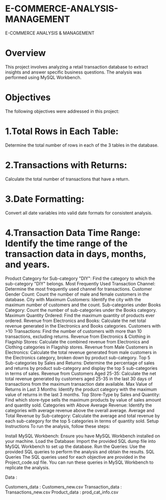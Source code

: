 # E-COMMERCE-ANALYSIS-MANAGEMENT
E-COMMERCE ANALYSIS &amp; MANAGEMENT

# Overview
This project involves analyzing a retail transaction database to extract insights and answer specific business questions. The analysis was performed using MySQL Workbench.

# Objectives
The following objectives were addressed in this project:

# 1.Total Rows in Each Table:
 Determine the total number of rows in each of the 3 tables in the database.
# 2.Transactions with Returns:
 Calculate the total number of transactions that have a return.
# 3.Date Formatting:
 Convert all date variables into valid date formats for consistent analysis.
# 4.Transaction Data Time Range: Identify the time range of the transaction data in days, months, and years.
Product Category for Sub-category "DIY": Find the category to which the sub-category "DIY" belongs.
Most Frequently Used Transaction Channel: Determine the most frequently used channel for transactions.
Customer Gender Count: Count the number of male and female customers in the database.
City with Maximum Customers: Identify the city with the maximum number of customers and the count.
Sub-categories under Books Category: Count the number of sub-categories under the Books category.
Maximum Quantity Ordered: Find the maximum quantity of products ever ordered.
Revenue from Electronics and Books: Calculate the net total revenue generated in the Electronics and Books categories.
Customers with >10 Transactions: Find the number of customers with more than 10 transactions, excluding returns.
Revenue from Electronics & Clothing in Flagship Stores: Calculate the combined revenue from Electronics and Clothing categories in Flagship stores.
Revenue from Male Customers in Electronics: Calculate the total revenue generated from male customers in the Electronics category, broken down by product sub-category.
Top 5 Sub-categories by Sales and Returns: Determine the percentage of sales and returns by product sub-category and display the top 5 sub-categories in terms of sales.
Revenue from Customers Aged 25-35: Calculate the net total revenue generated by customers aged 25-35 in the last 30 days of transactions from the maximum transaction date available.
Max Value of Returns in Last 3 Months: Identify the product category with the maximum value of returns in the last 3 months.
Top Store-Type by Sales and Quantity: Find which store-type sells the maximum products by value of sales amount and quantity sold.
Categories with Above Average Revenue: Identify the categories with average revenue above the overall average.
Average and Total Revenue by Sub-category: Calculate the average and total revenue by each sub-category for the top 5 categories in terms of quantity sold.
Setup Instructions
To run the analysis, follow these steps:

Install MySQL Workbench: Ensure you have MySQL Workbench installed on your machine.
Load the Database: Import the provided SQL dump file into MySQL Workbench to set up the database.
Run the Queries: Use the provided SQL queries to perform the analysis and obtain the results.
SQL Queries
The SQL queries used for each objective are provided in the Project_code.sql file. You can run these queries in MySQL Workbench to replicate the analysis.

Data :

Customers_data : Customers_new.csv
Transaction_data : Transactions_new.csv
Product_data : prod_cat_info.csv
